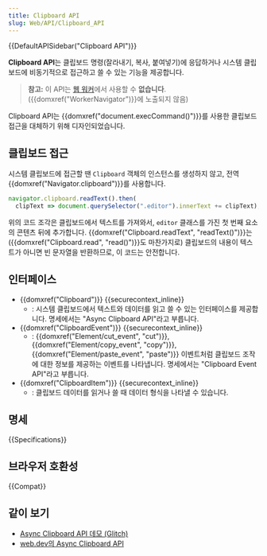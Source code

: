 ```yaml
---
title: Clipboard API
slug: Web/API/Clipboard_API
---
```

{{DefaultAPISidebar("Clipboard API")}}

**Clipboard API**는 클립보드 명령(잘라내기, 복사, 붙여넣기)에 응답하거나 시스템 클립보드에 비동기적으로 접근하고 쓸 수 있는 기능을 제공합니다.

> **참고:** 이 API는 [웹 워커](/ko/docs/Web/API/Web_Workers_API)에서 사용할 수 **없습니다**. ({{domxref("WorkerNavigator")}}에 노출되지 않음)

Clipboard API는 {{domxref("document.execCommand()")}}를 사용한 클립보드 접근을 대체하기 위해 디자인되었습니다.

## 클립보드 접근

시스템 클립보드에 접근할 땐 `Clipboard` 객체의 인스턴스를 생성하지 않고, 전역 {{domxref("Navigator.clipboard")}}를 사용합니다.

```js
navigator.clipboard.readText().then(
  clipText => document.querySelector(".editor").innerText += clipText);
```

위의 코드 조각은 클립보드에서 텍스트를 가져와서, `editor` 클래스를 가진 첫 번째 요소의 콘텐츠 뒤에 추가합니다. {{domxref("Clipboard.readText", "readText()")}}는 ({{domxref("Clipboard.read", "read()")}}도 마찬가지로) 클립보드의 내용이 텍스트가 아니면 빈 문자열을 반환하므로, 이 코드는 안전합니다.

## 인터페이스

- {{domxref("Clipboard")}} {{securecontext_inline}}
  - : 시스템 클립보드에서 텍스트와 데이터를 읽고 쓸 수 있는 인터페이스를 제공합니다. 명세에서는 "Async Clipboard API"라고 부릅니다.
- {{domxref("ClipboardEvent")}} {{securecontext_inline}}
  - : {{domxref("Element/cut_event", "cut")}}, {{domxref("Element/copy_event", "copy")}}, {{domxref("Element/paste_event", "paste")}} 이벤트처럼 클립보드 조작에 대한 정보를 제공하는 이벤트를 나타냅니다. 명세에서는 "Clipboard Event API"라고 부릅니다.
- {{domxref("ClipboardItem")}} {{securecontext_inline}}
  - : 클립보드 데이터를 읽거나 쓸 때 데이터 형식을 나타낼 수 있습니다.

## 명세

{{Specifications}}

## 브라우저 호환성

{{Compat}}

## 같이 보기

- [Async Clipboard API 데모 (Glitch)](https://async-clipboard-api.glitch.me/)
- [web.dev의 Async Clipboard API](https://web.dev/image-support-for-async-clipboard/)
